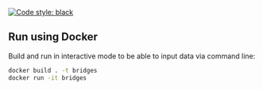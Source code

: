 <a href="https://github.com/psf/black"><img alt="Code style: black" src="https://img.shields.io/badge/code%20style-black-000000.svg"></a>

## Run using Docker
Build and run in interactive mode to be able to input data via command line:

```bash
docker build . -t bridges
docker run -it bridges
```
